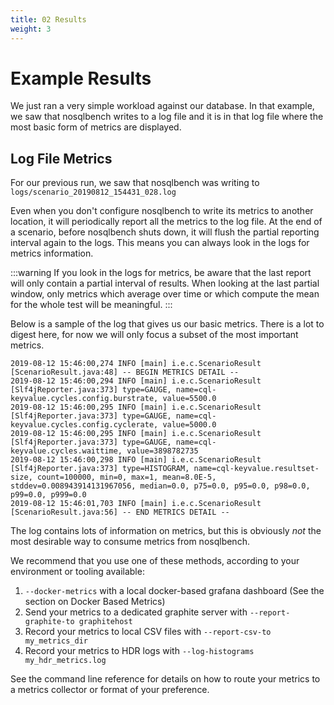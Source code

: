 ```yaml
---
title: 02 Results
weight: 3
---
```


# Example Results

We just ran a very simple workload against our database. In that example, we saw that nosqlbench writes to a log file
and it is in that log file where the most basic form of metrics are displayed.

## Log File Metrics

For our previous run, we saw that nosqlbench was writing to `logs/scenario_20190812_154431_028.log`

Even when you don't configure nosqlbench to write its metrics to another location, it will periodically report all the
metrics to the log file. At the end of a scenario, before nosqlbench shuts down, it will flush the partial reporting
interval again to the logs. This means you can always look in the logs for metrics information.

:::warning
If you look in the logs for metrics, be aware that the last report will only contain a partial interval of results. When
looking at the last partial window, only metrics which average over time or which compute the mean for the whole test
will be meaningful.
:::


Below is a sample of the log that gives us our basic metrics. There is a lot to digest here, for now we will only focus
a subset of the most important metrics.

```
2019-08-12 15:46:00,274 INFO [main] i.e.c.ScenarioResult [ScenarioResult.java:48] -- BEGIN METRICS DETAIL --
2019-08-12 15:46:00,294 INFO [main] i.e.c.ScenarioResult [Slf4jReporter.java:373] type=GAUGE, name=cql-keyvalue.cycles.config.burstrate, value=5500.0
2019-08-12 15:46:00,295 INFO [main] i.e.c.ScenarioResult [Slf4jReporter.java:373] type=GAUGE, name=cql-keyvalue.cycles.config.cyclerate, value=5000.0
2019-08-12 15:46:00,295 INFO [main] i.e.c.ScenarioResult [Slf4jReporter.java:373] type=GAUGE, name=cql-keyvalue.cycles.waittime, value=3898782735
2019-08-12 15:46:00,298 INFO [main] i.e.c.ScenarioResult [Slf4jReporter.java:373] type=HISTOGRAM, name=cql-keyvalue.resultset-size, count=100000, min=0, max=1, mean=8.0E-5, stddev=0.008943914131967056, median=0.0, p75=0.0, p95=0.0, p98=0.0, p99=0.0, p999=0.0
2019-08-12 15:46:01,703 INFO [main] i.e.c.ScenarioResult [ScenarioResult.java:56] -- END METRICS DETAIL --
```


The log contains lots of information on metrics, but this is obviously _not_ the most desirable way to consume metrics
from nosqlbench.

We recommend that you use one of these methods, according to your environment or tooling available:

1. `--docker-metrics` with a local docker-based grafana dashboard (See the section on Docker Based Metrics)
2. Send your metrics to a dedicated graphite server with `--report-graphite-to graphitehost`
3. Record your metrics to local CSV files with `--report-csv-to my_metrics_dir`
4. Record your metrics to HDR logs with `--log-histograms my_hdr_metrics.log`

See the command line reference for details on how to route your metrics to a metrics collector or format of your
preference.
